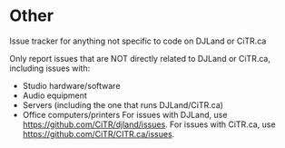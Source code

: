 # Other
Issue tracker for anything not specific to code on DJLand or CiTR.ca

Only report issues that are NOT directly related to DJLand or CiTR.ca, including issues with:
- Studio hardware/software
- Audio equipment
- Servers (including the one that runs DJLand/CiTR.ca)
- Office computers/printers
For issues with DJLand, use https://github.com/CiTR/djland/issues.
For issues with CiTR.ca, use https://github.com/CiTR/CITR.ca/issues.
